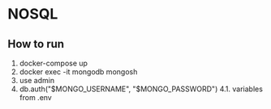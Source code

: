 # NOSQL
## How to run
1. docker-compose up
2. docker exec -it mongodb mongosh
3. use admin
4. db.auth("$MONGO_USERNAME", "$MONGO_PASSWORD")
4.1. variables from .env
